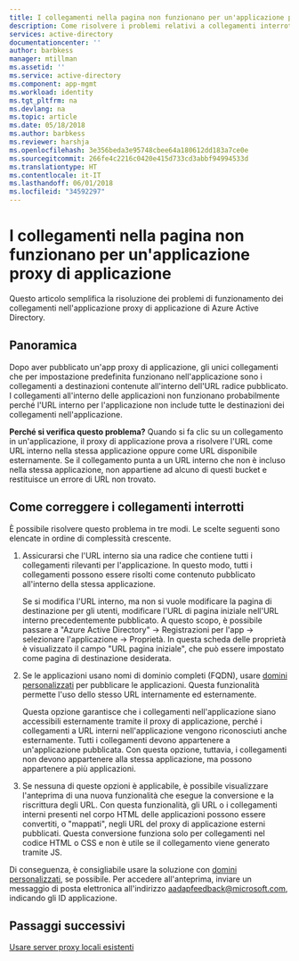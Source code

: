 ```yaml
---
title: I collegamenti nella pagina non funzionano per un'applicazione proxy di applicazione | Microsoft Docs
description: Come risolvere i problemi relativi a collegamenti interrotti in applicazioni proxy di applicazione integrate con Azure AD
services: active-directory
documentationcenter: ''
author: barbkess
manager: mtillman
ms.assetid: ''
ms.service: active-directory
ms.component: app-mgmt
ms.workload: identity
ms.tgt_pltfrm: na
ms.devlang: na
ms.topic: article
ms.date: 05/18/2018
ms.author: barbkess
ms.reviewer: harshja
ms.openlocfilehash: 3e356beda3e95748cbee64a180612dd183a7ce0e
ms.sourcegitcommit: 266fe4c2216c0420e415d733cd3abbf94994533d
ms.translationtype: HT
ms.contentlocale: it-IT
ms.lasthandoff: 06/01/2018
ms.locfileid: "34592297"
---
```

# <a name="links-on-the-page-dont-work-for-an-application-proxy-application"></a>I collegamenti nella pagina non funzionano per un'applicazione proxy di applicazione

Questo articolo semplifica la risoluzione dei problemi di funzionamento dei collegamenti nell'applicazione proxy di applicazione di Azure Active Directory.

## <a name="overview"></a>Panoramica 
Dopo aver pubblicato un'app proxy di applicazione, gli unici collegamenti che per impostazione predefinita funzionano nell'applicazione sono i collegamenti a destinazioni contenute all'interno dell'URL radice pubblicato. I collegamenti all'interno delle applicazioni non funzionano probabilmente perché l'URL interno per l'applicazione non include tutte le destinazioni dei collegamenti nell'applicazione.

**Perché si verifica questo problema?** Quando si fa clic su un collegamento in un'applicazione, il proxy di applicazione prova a risolvere l'URL come URL interno nella stessa applicazione oppure come URL disponibile esternamente. Se il collegamento punta a un URL interno che non è incluso nella stessa applicazione, non appartiene ad alcuno di questi bucket e restituisce un errore di URL non trovato.

## <a name="ways-you-can-resolve-broken-links"></a>Come correggere i collegamenti interrotti

È possibile risolvere questo problema in tre modi. Le scelte seguenti sono elencate in ordine di complessità crescente.

1.  Assicurarsi che l'URL interno sia una radice che contiene tutti i collegamenti rilevanti per l'applicazione. In questo modo, tutti i collegamenti possono essere risolti come contenuto pubblicato all'interno della stessa applicazione.

    Se si modifica l'URL interno, ma non si vuole modificare la pagina di destinazione per gli utenti, modificare l'URL di pagina iniziale nell'URL interno precedentemente pubblicato. A questo scopo, è possibile passare a "Azure Active Directory" -&gt; Registrazioni per l'app -&gt; selezionare l'applicazione -&gt; Proprietà. In questa scheda delle proprietà è visualizzato il campo "URL pagina iniziale", che può essere impostato come pagina di destinazione desiderata.

2.  Se le applicazioni usano nomi di dominio completi (FQDN), usare [domini personalizzati](manage-apps/application-proxy-configure-custom-domain.md) per pubblicare le applicazioni. Questa funzionalità permette l'uso dello stesso URL internamente ed esternamente.

    Questa opzione garantisce che i collegamenti nell'applicazione siano accessibili esternamente tramite il proxy di applicazione, perché i collegamenti a URL interni nell'applicazione vengono riconosciuti anche esternamente. Tutti i collegamenti devono appartenere a un'applicazione pubblicata. Con questa opzione, tuttavia, i collegamenti non devono appartenere alla stessa applicazione, ma possono appartenere a più applicazioni.

3.  Se nessuna di queste opzioni è applicabile, è possibile visualizzare l'anteprima di una nuova funzionalità che esegue la conversione e la riscrittura degli URL. Con questa funzionalità, gli URL o i collegamenti interni presenti nel corpo HTML delle applicazioni possono essere convertiti, o "mappati", negli URL del proxy di applicazione esterni pubblicati. Questa conversione funziona solo per collegamenti nel codice HTML o CSS e non è utile se il collegamento viene generato tramite JS. 

Di conseguenza, è consigliabile usare la soluzione con [domini personalizzati](manage-apps/application-proxy-configure-custom-domain.md), se possibile. Per accedere all'anteprima, inviare un messaggio di posta elettronica all'indirizzo <aadapfeedback@microsoft.com>, indicando gli ID applicazione.

## <a name="next-steps"></a>Passaggi successivi
[Usare server proxy locali esistenti](manage-apps/application-proxy-configure-connectors-with-proxy-servers.md)

